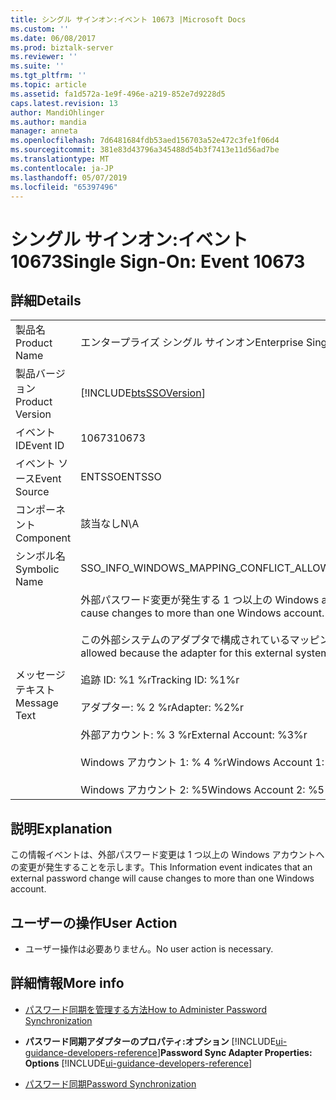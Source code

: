 ```yaml
---
title: シングル サインオン:イベント 10673 |Microsoft Docs
ms.custom: ''
ms.date: 06/08/2017
ms.prod: biztalk-server
ms.reviewer: ''
ms.suite: ''
ms.tgt_pltfrm: ''
ms.topic: article
ms.assetid: fa1d572a-1e9f-496e-a219-852e7d9228d5
caps.latest.revision: 13
author: MandiOhlinger
ms.author: mandia
manager: anneta
ms.openlocfilehash: 7d6481684fdb53aed156703a52e472c3fe1f06d4
ms.sourcegitcommit: 381e83d43796a345488d54b3f7413e11d56ad7be
ms.translationtype: MT
ms.contentlocale: ja-JP
ms.lasthandoff: 05/07/2019
ms.locfileid: "65397496"
---
```

# <a name="single-sign-on-event-10673"></a><span data-ttu-id="a3ad4-102">シングル サインオン:イベント 10673</span><span class="sxs-lookup"><span data-stu-id="a3ad4-102">Single Sign-On: Event 10673</span></span>
## <a name="details"></a><span data-ttu-id="a3ad4-103">詳細</span><span class="sxs-lookup"><span data-stu-id="a3ad4-103">Details</span></span>  

|                 |                                                                                                                                                                                                                                                                                                                                                                          |
|-----------------|--------------------------------------------------------------------------------------------------------------------------------------------------------------------------------------------------------------------------------------------------------------------------------------------------------------------------------------------------------------------------|
|  <span data-ttu-id="a3ad4-104">製品名</span><span class="sxs-lookup"><span data-stu-id="a3ad4-104">Product Name</span></span>   |                                                                                                                                                                        <span data-ttu-id="a3ad4-105">エンタープライズ シングル サインオン</span><span class="sxs-lookup"><span data-stu-id="a3ad4-105">Enterprise Single Sign-On</span></span>                                                                                                                                                                         |
| <span data-ttu-id="a3ad4-106">製品バージョン</span><span class="sxs-lookup"><span data-stu-id="a3ad4-106">Product Version</span></span> |                                                                                                                                                        [!INCLUDE[btsSSOVersion](../includes/btsssoversion-md.md)]                                                                                                                                                        |
|    <span data-ttu-id="a3ad4-107">イベント ID</span><span class="sxs-lookup"><span data-stu-id="a3ad4-107">Event ID</span></span>     |                                                                                                                                                                                  <span data-ttu-id="a3ad4-108">10673</span><span class="sxs-lookup"><span data-stu-id="a3ad4-108">10673</span></span>                                                                                                                                                                                   |
|  <span data-ttu-id="a3ad4-109">イベント ソース</span><span class="sxs-lookup"><span data-stu-id="a3ad4-109">Event Source</span></span>   |                                                                                                                                                                                  <span data-ttu-id="a3ad4-110">ENTSSO</span><span class="sxs-lookup"><span data-stu-id="a3ad4-110">ENTSSO</span></span>                                                                                                                                                                                  |
|    <span data-ttu-id="a3ad4-111">コンポーネント</span><span class="sxs-lookup"><span data-stu-id="a3ad4-111">Component</span></span>    |                                                                                                                                                                                   <span data-ttu-id="a3ad4-112">該当なし</span><span class="sxs-lookup"><span data-stu-id="a3ad4-112">N\A</span></span>                                                                                                                                                                                    |
|  <span data-ttu-id="a3ad4-113">シンボル名</span><span class="sxs-lookup"><span data-stu-id="a3ad4-113">Symbolic Name</span></span>  |                                                                                                                                                                <span data-ttu-id="a3ad4-114">SSO_INFO_WINDOWS_MAPPING_CONFLICT_ALLOWED</span><span class="sxs-lookup"><span data-stu-id="a3ad4-114">SSO_INFO_WINDOWS_MAPPING_CONFLICT_ALLOWED</span></span>                                                                                                                                                                 |
|  <span data-ttu-id="a3ad4-115">メッセージ テキスト</span><span class="sxs-lookup"><span data-stu-id="a3ad4-115">Message Text</span></span>   | <span data-ttu-id="a3ad4-116">外部パスワード変更が発生する 1 つ以上の Windows account.%r への変更</span><span class="sxs-lookup"><span data-stu-id="a3ad4-116">An external password change will cause changes to more than one Windows account.%r</span></span><br /><br /> <span data-ttu-id="a3ad4-117">この外部システムのアダプタで構成されているマッピング conflicts.%r を許可するため、これは許可します。</span><span class="sxs-lookup"><span data-stu-id="a3ad4-117">This is allowed because the adapter for this external system is configured to allow mapping conflicts.%r</span></span><br /><br /> <span data-ttu-id="a3ad4-118">追跡 ID: %1 %r</span><span class="sxs-lookup"><span data-stu-id="a3ad4-118">Tracking ID: %1%r</span></span><br /><br /> <span data-ttu-id="a3ad4-119">アダプター: % 2 %r</span><span class="sxs-lookup"><span data-stu-id="a3ad4-119">Adapter: %2%r</span></span><br /><br /> <span data-ttu-id="a3ad4-120">外部アカウント: % 3 %r</span><span class="sxs-lookup"><span data-stu-id="a3ad4-120">External Account: %3%r</span></span><br /><br /> <span data-ttu-id="a3ad4-121">Windows アカウント 1: % 4 %r</span><span class="sxs-lookup"><span data-stu-id="a3ad4-121">Windows Account 1: %4%r</span></span><br /><br /> <span data-ttu-id="a3ad4-122">Windows アカウント 2: %5</span><span class="sxs-lookup"><span data-stu-id="a3ad4-122">Windows Account 2: %5</span></span> |

## <a name="explanation"></a><span data-ttu-id="a3ad4-123">説明</span><span class="sxs-lookup"><span data-stu-id="a3ad4-123">Explanation</span></span>  
 <span data-ttu-id="a3ad4-124">この情報イベントは、外部パスワード変更は 1 つ以上の Windows アカウントへの変更が発生することを示します。</span><span class="sxs-lookup"><span data-stu-id="a3ad4-124">This Information event indicates that an external password change will cause changes to more than one Windows account.</span></span>  

## <a name="user-action"></a><span data-ttu-id="a3ad4-125">ユーザーの操作</span><span class="sxs-lookup"><span data-stu-id="a3ad4-125">User Action</span></span>  

-   <span data-ttu-id="a3ad4-126">ユーザー操作は必要ありません。</span><span class="sxs-lookup"><span data-stu-id="a3ad4-126">No user action is necessary.</span></span>  

## <a name="more-info"></a><span data-ttu-id="a3ad4-127">詳細情報</span><span class="sxs-lookup"><span data-stu-id="a3ad4-127">More info</span></span>

- [<span data-ttu-id="a3ad4-128">パスワード同期を管理する方法</span><span class="sxs-lookup"><span data-stu-id="a3ad4-128">How to Administer Password Synchronization</span></span>](../core/how-to-administer-password-synchronization.md)  

- <span data-ttu-id="a3ad4-129">**パスワード同期アダプターのプロパティ:オプション** [!INCLUDE[ui-guidance-developers-reference](../includes/ui-guidance-developers-reference.md)]</span><span class="sxs-lookup"><span data-stu-id="a3ad4-129">**Password Sync Adapter Properties: Options** [!INCLUDE[ui-guidance-developers-reference](../includes/ui-guidance-developers-reference.md)]</span></span>

- [<span data-ttu-id="a3ad4-130">パスワード同期</span><span class="sxs-lookup"><span data-stu-id="a3ad4-130">Password Synchronization</span></span>](../core/password-synchronization2.md)

